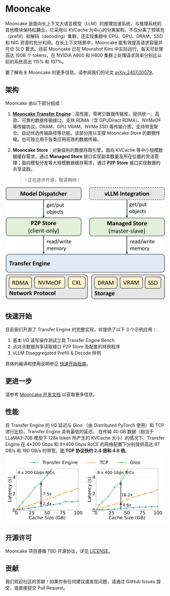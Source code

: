 # Mooncake

Mooncake 是面向长上下文大语言模型（LLM）的推理加速系统，与推理系统的其他模块保持松耦合。它采用以 KVCache 为中心的分离架构，不仅分离了预填充（prefill）和解码（decoding）集群，还实现集群中 CPU、GPU、DRAM、SSD 和 NIC 资源的充分利用。在长上下文场景中，Mooncake 能有效提高请求容量并符合 SLO 要求。目前 Mooncake 已在 Moonshot Kimi 中实际运行，每天可处理高达 100B 个 tokens，在 NVIDIA A800 和 H800 集群上处理请求效率分别比以前的系统高出 115% 和 107%。

要了解有关 Mooncake 的更多信息，请参阅我们的论文 [arXiv 2407.00079](https://arxiv.org/abs/2407.00079)。

## 架构
Mooncake 由以下部分组成：

1. **[Mooncake Transfer Engine](docs/transfer_engine.md)**：高性能，零拷贝数据传输库。提供统一、高效、可靠的数据传输接口，支持 RDMA（含 GPUDirect RDMA）、NVMeOF 等传输协议，DRAM、GPU VRAM、NVMe SSD 等传输介质。支持带宽聚合、自动优选传输路径等功能。该部分用以支撑 Mooncake Store 的数据传输，也可独立用于各类应用高效的数据传输。

2. **Mooncake Store**：对象级别的数据存取引擎。面向 KVCache 等中小规模数据缓存需求，通过 **Managed Store** 接口实现副本数量及所在位置的灵活管理；面向模型分发等大规模数据缓存需求，通过 **P2P Store** 接口实现数据的共享读取。
   > ℹ️ 正在逐步开源，敬请期待！

![mooncake-architecture.png](docs/fig/mooncake-architecture.png)

## 快速开始
目前我们开源了 Transfer Engine 的完整实现，并提供了以下 3 个示例应用：
1. 基本 I/O 读写操作测试工具 Transfer Engine Bench
2. 点对点数据共享读取接口 P2P Store 及配套的样例程序
3. vLLM Disaggregated Prefill & Decode 样例

具体的编译和使用说明参见 [快速开始指南](docs/quick-start.md)。

## 更进一步
请参考 [Mooncake 开发文档](docs/) 以获取更多信息。

## 性能
将 Transfer Engine 的 I/O 延迟与 Gloo （由 Distributed PyTorch 使用）和 TCP 进行比较，Transfer Engine 具有最低的延迟。
在传输 40 GB 数据（相当于 LLaMA3-70B 模型下 128k token 所产生的 KVCache 大小）的情况下，Transfer Engine 在 4×200 Gbps 和 8×400 Gbps RoCE 的网络配置下分别提供高达 87 GB/s 和 190 GB/s 的带宽，**比 TCP 协议快约 2.4 倍和 4.6 倍**。

![transfer-engine-performance.png](docs/fig/transfer-engine-performance.png)


## 开源许可
Mooncake 项目遵循 TBD 开源协议，详见 [LICENSE]()。

## 贡献
我们欢迎社区的贡献！如果你有任何建议或发现问题，请通过 GitHub Issues 提交，或直接提交 Pull Request。
